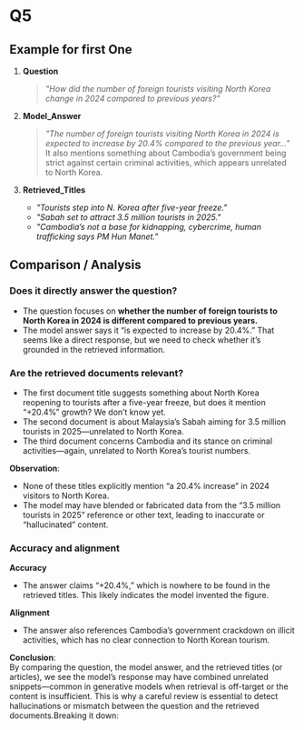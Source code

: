 # Q5

## Example for first One

1. **Question**  
   > *"How did the number of foreign tourists visiting North Korea change in 2024 compared to previous years?"*

2. **Model_Answer**  
   > *"The number of foreign tourists visiting North Korea in 2024 is expected to increase by 20.4% compared to the previous year..."*  
   It also mentions something about Cambodia’s government being strict against certain criminal activities, which appears unrelated to North Korea.

3. **Retrieved_Titles**  
   - *"Tourists step into N. Korea after five-year freeze."*
   - *"Sabah set to attract 3.5 million tourists in 2025."*
   - *"Cambodia’s not a base for kidnapping, cybercrime, human trafficking says PM Hun Manet."*

## Comparison / Analysis

### Does it directly answer the question?

- The question focuses on **whether the number of foreign tourists to North Korea in 2024 is different compared to previous years.**
- The model answer says it “is expected to increase by 20.4%.” That seems like a direct response, but we need to check whether it’s grounded in the retrieved information.

### Are the retrieved documents relevant?

- The first document title suggests something about North Korea reopening to tourists after a five-year freeze, but does it mention “+20.4%” growth? We don’t know yet.
- The second document is about Malaysia’s Sabah aiming for 3.5 million tourists in 2025—unrelated to North Korea.
- The third document concerns Cambodia and its stance on criminal activities—again, unrelated to North Korea’s tourist numbers.

**Observation**:  
- None of these titles explicitly mention “a 20.4% increase” in 2024 visitors to North Korea.  
- The model may have blended or fabricated data from the “3.5 million tourists in 2025” reference or other text, leading to inaccurate or “hallucinated” content.

### Accuracy and alignment

**Accuracy**  
   - The answer claims “+20.4%,” which is nowhere to be found in the retrieved titles. This likely indicates the model invented the figure.
  
**Alignment**  
   - The answer also references Cambodia’s government crackdown on illicit activities, which has no clear connection to North Korean tourism.

**Conclusion**:  
By comparing the question, the model answer, and the retrieved titles (or articles), we see the model’s response may have combined unrelated snippets—common in generative models when retrieval is off-target or the content is insufficient. This is why a careful review is essential to detect hallucinations or mismatch between the question and the retrieved documents.Breaking it down:

